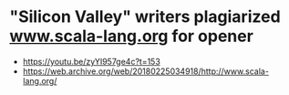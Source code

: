 # "Silicon Valley" writers plagiarized www.scala-lang.org for opener

* <https://youtu.be/zyYI957ge4c?t=153>
* <https://web.archive.org/web/20180225034918/http://www.scala-lang.org/>
